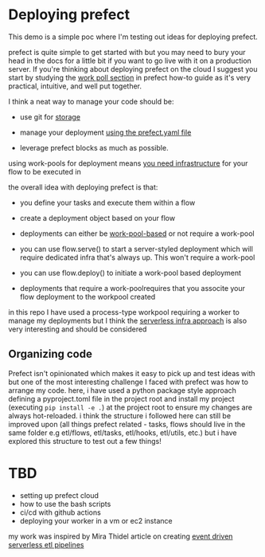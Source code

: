 # Deploying prefect

This demo is a simple poc where I'm testing out ideas for deploying prefect.

prefect is quite simple to get started with but you may need to bury your head in the docs for a little bit if you want to go
live with it on a production server. If you're thinking about deploying prefect on the cloud I suggest you start by studying the [work poll section](https://docs.prefect.io/latest/guides/#work-pools) in prefect how-to guide as it's very practical, intuitive, and well put together.

I think a neat way to manage your code should be:

- use git for [storage](https://docs.prefect.io/latest/guides/#work-pools) 

- manage your deployment [using the prefect.yaml file](https://docs.prefect.io/latest/guides/prefect-deploy/#working-with-multiple-deployments-with-prefectyaml)

- leverage prefect blocks as much as possible.

using work-pools for deployment means [you need infrastructure](https://docs.prefect.io/latest/guides/#work-pools) for your flow to be executed in

the overall idea with deploying prefect is that:

- you define your tasks and execute them within a flow

- create a deployment object based on your flow

- deployments can either be [work-pool-based](https://docs.prefect.io/latest/guides/prefect-deploy/#work-pool-based-deployments) or not require a work-pool

- you can use flow.serve() to start a server-styled deployment which will require dedicated infra that's always up. This won't require a work-pool

- you can use flow.deploy() to initiate a work-pool based deployment

- deployments that require a work-poolrequires that you associte your flow deployment to the workpool created


in this repo I have used a process-type workpool requiring a worker to manage my deployments but I think the [serverless infra approach](https://docs.prefect.io/latest/guides/deployment/serverless-workers/) is also very interesting and should be considered


## Organizing code

Prefect isn't opinionated which makes it easy to pick up and test ideas with but one of the most interesting challenge I faced with prefect was how to arrange my code. here, i have used a python package style approach defining a pyproject.toml file in the project root and install my project (executing `pip install -e .`) at the project root to ensure my changes are always hot-reloaded. i think the structure i followed here can still be improved upon (all things prefect related - tasks, flows should live in the same folder e.g etl/flows, etl/tasks, etl/hooks, etl/utils, etc.) but i have explored this structure to test out a few things!


# TBD

- setting up prefect cloud
- how to use the bash scripts
- ci/cd with github actions
- deploying your worker in a vm or ec2 instance


my work was inspired by Mira Thidel article on creating [event driven serverless etl pipelines](https://www.prefect.io/blog/orchestrating-event-driven-serverless-data-pipelines-prefect-pulumi-aws)
